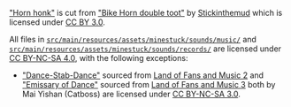 
["Horn honk"](src/main/resources/assets/minestuck/sounds/item/horn_honk.ogg)
is cut from ["Bike Horn double toot"](https://freesound.org/people/Stickinthemud/sounds/27882/) by [Stickinthemud](https://freesound.org/people/Stickinthemud/)
which is licensed under [CC BY 3.0](https://creativecommons.org/licenses/by/3.0/).

All files in [`src/main/resources/assets/minestuck/sounds/music/`](src/main/resources/assets/minestuck/sounds/music/) and [`src/main/resources/assets/minestuck/sounds/records/`](src/main/resources/assets/minestuck/sounds/records/) are licensed under [CC BY-NC-SA 4.0](https://creativecommons.org/licenses/by-nc-sa/4.0/), with the following exceptions:

- ["Dance-Stab-Dance"](src/main/resources/assets/minestuck/sounds/records/dance_stab_dance.ogg)
sourced from [Land of Fans and Music 2](https://unofficialmspafans.bandcamp.com/track/dance-stab-dance)
and ["Emissary of Dance"](src/main/resources/assets/minestuck/sounds/records/emissary_of_dance.ogg)
sourced from [Land of Fans and Music 3](https://unofficialmspafans.bandcamp.com/track/emissary-of-dance)
both by Mai Yishan (Catboss) are licensed under [CC BY-NC-SA 3.0](https://creativecommons.org/licenses/by-nc-sa/3.0/).
